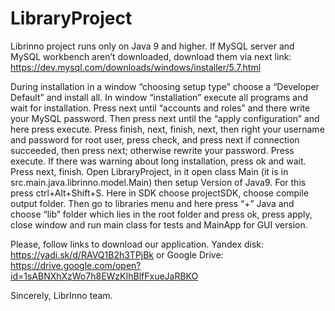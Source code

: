 # LibraryProject

Librinno project runs only on Java 9 and higher.
If MySQL server and MySQL workbench aren’t downloaded, download them via next link:
https://dev.mysql.com/downloads/windows/installer/5.7.html

During installation in a window “choosing setup type” choose a “Developer Default” and install all.
In window “installation” execute all programs and wait for installation. Press next until “accounts and roles” and there write your MySQL password. Then press next until the “apply configuration” and here press execute. Press finish, next, finish, next, then right your username and password for root user, press check, and press next if connection succeeded, then press next; otherwise rewrite your password. Press execute. If there was warning about long installation, press ok and wait. Press next, finish.
Open LibraryProject, in it open class Main (it is in src.main.java.librinno.model.Main) then setup Version of Java9. For this press ctrl+Alt+Shift+S. Here in SDK choose projectSDK, choose compile output folder. Then go to libraries menu and here press “+” Java and choose “lib” folder which lies in the root folder and press ok, press apply, close window and run main class for tests and MainApp for GUI version. 

Please, follow links to download our application.
Yandex disk: https://yadi.sk/d/RAVQ1B2h3TPjBk
or
Google Drive: https://drive.google.com/open?id=1sABNXhXzWo7h8EWzKIhBlfFxueJaRBKO

Sincerely, 
LibrInno team.
